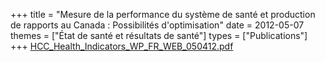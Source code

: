 +++
title = "Mesure de la performance du système de santé et production de rapports au Canada : Possibilités d'optimisation"
date = 2012-05-07
themes = ["État de santé et résultats de santé"]
types = ["Publications"]
+++
[HCC\_Health\_Indicators\_WP\_FR\_WEB\_050412.pdf](/files/HCC_Health_Indicators_WP_FR_WEB_050412.pdf)
